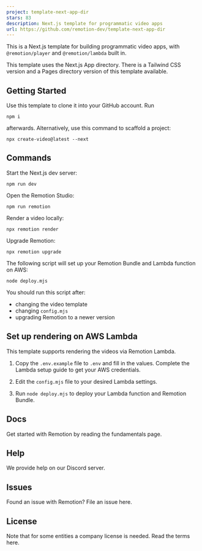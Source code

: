 ```yaml
---
project: template-next-app-dir
stars: 83
description: Next.js template for programmatic video apps
url: https://github.com/remotion-dev/template-next-app-dir
---
```


  
  

This is a Next.js template for building programmatic video apps, with `@remotion/player` and `@remotion/lambda` built in.

This template uses the Next.js App directory. There is a Tailwind CSS version and a Pages directory version of this template available.

Getting Started
---------------

Use this template to clone it into your GitHub account. Run

```
npm i
```

afterwards. Alternatively, use this command to scaffold a project:

```
npx create-video@latest --next
```

Commands
--------

Start the Next.js dev server:

```
npm run dev
```

Open the Remotion Studio:

```
npm run remotion
```

Render a video locally:

```
npx remotion render
```

Upgrade Remotion:

```
npx remotion upgrade
```

The following script will set up your Remotion Bundle and Lambda function on AWS:

```
node deploy.mjs
```

You should run this script after:

-   changing the video template
-   changing `config.mjs`
-   upgrading Remotion to a newer version

Set up rendering on AWS Lambda
------------------------------

This template supports rendering the videos via Remotion Lambda.

1.  Copy the `.env.example` file to `.env` and fill in the values. Complete the Lambda setup guide to get your AWS credentials.
    
2.  Edit the `config.mjs` file to your desired Lambda settings.
    
3.  Run `node deploy.mjs` to deploy your Lambda function and Remotion Bundle.
    

Docs
----

Get started with Remotion by reading the fundamentals page.

Help
----

We provide help on our Discord server.

Issues
------

Found an issue with Remotion? File an issue here.

License
-------

Note that for some entities a company license is needed. Read the terms here.
